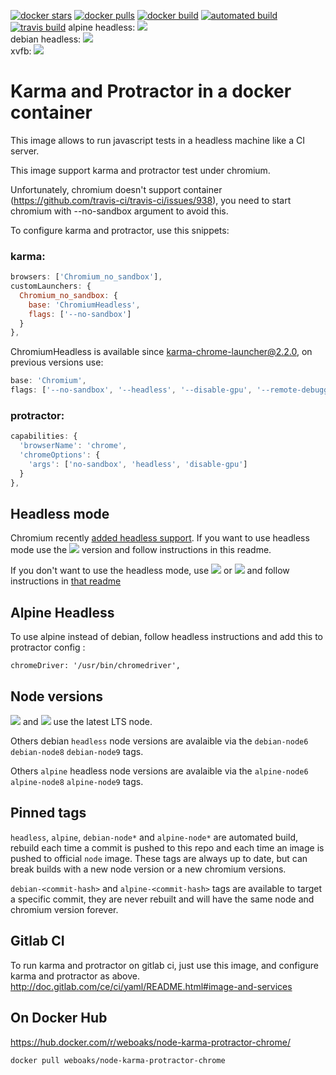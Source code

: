[![docker stars](https://img.shields.io/docker/stars/weboaks/node-karma-protractor-chrome.svg)](https://hub.docker.com/r/weboaks/node-karma-protractor-chrome/)
[![docker pulls](https://img.shields.io/docker/pulls/weboaks/node-karma-protractor-chrome.svg)](https://hub.docker.com/r/weboaks/node-karma-protractor-chrome/)
[![docker build](https://img.shields.io/docker/build/weboaks/node-karma-protractor-chrome.svg)](https://hub.docker.com/r/weboaks/node-karma-protractor-chrome/)
[![automated build](https://img.shields.io/docker/automated/weboaks/node-karma-protractor-chrome.svg)](https://hub.docker.com/r/weboaks/node-karma-protractor-chrome/)
[![travis  build](https://travis-ci.org/sylvaindumont/docker-node-karma-protractor-chrome.svg?branch=master)](https://travis-ci.org/sylvaindumont/docker-node-karma-protractor-chrome)
alpine headless: [![](https://images.microbadger.com/badges/image/weboaks/node-karma-protractor-chrome:alpine.svg)](https://microbadger.com/images/weboaks/node-karma-protractor-chrome:alpine 'alpine headless')  
debian headless: [![](https://images.microbadger.com/badges/image/weboaks/node-karma-protractor-chrome.svg)](https://microbadger.com/images/weboaks/node-karma-protractor-chrome 'debian headless')  
xvfb: [![](https://images.microbadger.com/badges/image/weboaks/node-karma-protractor-chrome:headless.svg)](https://microbadger.com/images/weboaks/node-karma-protractor-chrome:headless 'Get your own image badge on microbadger.com')

# Karma and Protractor in a docker container

This image allows to run javascript tests in a headless machine like a CI server.

This image support karma and protractor test under chromium.

Unfortunately, chromium doesn't support container (https://github.com/travis-ci/travis-ci/issues/938), you need to start chromium with --no-sandbox argument to avoid this.

To configure karma and protractor, use this snippets:

### karma:

```javascript
browsers: ['Chromium_no_sandbox'],
customLaunchers: {
  Chromium_no_sandbox: {
    base: 'ChromiumHeadless',
    flags: ['--no-sandbox']
  }
},
```

ChromiumHeadless is available since karma-chrome-launcher@2.2.0, on previous versions use:

```javascript
base: 'Chromium',
flags: ['--no-sandbox', '--headless', '--disable-gpu', '--remote-debugging-port=9222']
```

### protractor:

```javascript
capabilities: {
  'browserName': 'chrome',
  'chromeOptions': {
    'args': ['no-sandbox', 'headless', 'disable-gpu']
  }
},
```

## Headless mode

Chromium recently [added headless support](https://chromium.googlesource.com/chromium/src/+/lkgr/headless/README.md).
If you want to use headless mode use the [![](https://images.microbadger.com/badges/version/weboaks/node-karma-protractor-chrome:headless.svg)](https://microbadger.com/images/weboaks/node-karma-protractor-chrome:headless 'Get your own version badge on microbadger.com') version and follow instructions in this readme.

If you don't want to use the headless mode, use
[![](https://images.microbadger.com/badges/version/weboaks/node-karma-protractor-chrome:xvfb.svg)](https://microbadger.com/images/weboaks/node-karma-protractor-chrome:xvfb 'Get your own version badge on microbadger.com')
or
[![](https://images.microbadger.com/badges/version/weboaks/node-karma-protractor-chrome.svg)](https://microbadger.com/images/weboaks/node-karma-protractor-chrome 'Get your own version badge on microbadger.com') and follow instructions in [that readme](https://github.com/sylvaindumont/docker-node-karma-protractor-chrome/tree/xvfb)

## Alpine Headless

To use alpine instead of debian, follow headless instructions and add this to protractor config :

```
chromeDriver: '/usr/bin/chromedriver',
```

## Node versions

[![](https://images.microbadger.com/badges/version/weboaks/node-karma-protractor-chrome:headless.svg)](https://microbadger.com/images/weboaks/node-karma-protractor-chrome:headless) and [![](https://images.microbadger.com/badges/version/weboaks/node-karma-protractor-chrome:alpine.svg)](https://microbadger.com/images/weboaks/node-karma-protractor-chrome:alpine) use the latest LTS node.

Others debian `headless` node versions are avalaible via the `debian-node6` `debian-node8` `debian-node9` tags.

Others `alpine` headless node versions are avalaible via the `alpine-node6` `alpine-node8` `alpine-node9` tags.

## Pinned tags

`headless`, `alpine`, `debian-node*` and `alpine-node*` are automated build, rebuild each time a commit is pushed to this repo and each time an image is pushed to official `node` image. These tags are always up to date, but can break builds with a new node version or a new chromium versions.

`debian-<commit-hash>` and `alpine-<commit-hash>` tags are available to target a specific commit, they are never rebuilt and will have the same node and chromium version forever.

## Gitlab CI

To run karma and protractor on gitlab ci, just use this image, and configure karma and protractor as above.
http://doc.gitlab.com/ce/ci/yaml/README.html#image-and-services

## On Docker Hub

https://hub.docker.com/r/weboaks/node-karma-protractor-chrome/

    docker pull weboaks/node-karma-protractor-chrome
